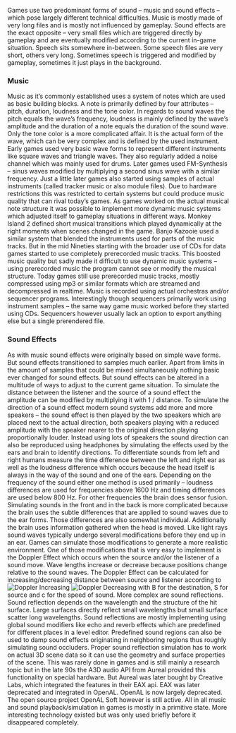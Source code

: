 Games use two predominant forms of sound – music and sound effects – which pose largely different technical difficulties.
Music is mostly made of very long files and is mostly not influenced by gameplay. Sound effects are the exact opposite – very small files which are triggered directly by gameplay and are eventually modified according to the current in-game situation.
Speech sits somewhere in-between. Some speech files are very short, others very long. Sometimes speech is triggered and modified by gameplay, sometimes it just plays in the background.

### Music
Music as it’s commonly established uses a system of notes which are used as basic building blocks. A note is primarily defined by four attributes – pitch, duration, loudness and the tone color. In regards to sound waves the pitch equals the wave’s frequency, loudness is mainly defined by the wave’s amplitude and the duration of a note equals the duration of the sound wave. Only the tone color is a more complicated affair. It is the actual form of the wave, which can be very complex and is defined by the used instrument.
Early games used very basic wave forms to represent different instruments like square waves and triangle waves. They also regularly added a noise channel which was mainly used for drums. Later games used FM-Synthesis – sinus waves modified by multiplying a second sinus wave with a similar frequency. Just a little later games also started using samples of actual instruments (called tracker music or also module files). Due to hardware restrictions this was restricted to certain systems but could produce music quality that can rival today’s games.
As games worked on the actual musical note structure it was possible to implement more dynamic music systems which adjusted itself to gameplay situations in different ways. Monkey Island 2 defined short musical transitions which played dynamically at the right moments when scenes changed in the game. Banjo Kazooie used a similar system that blended the instruments used for parts of the music tracks.
But in the mid Nineties starting with the broader use of CDs for data games started to use completely prerecorded music tracks. This boosted music quality but sadly made it difficult to use dynamic music systems – using prerecorded music the program cannot see or modify the musical structure.
Today games still use prerecorded music tracks, mostly compressed using mp3 or similar formats which are streamed and decompressed in realtime. Music is recorded using actual orchestras and/or sequencer programs. Interestingly though sequencers primarily work using instrument samples – the same way game music worked before they started using CDs. Sequencers however usually lack an option to export anything else but a single prerendered file.

### Sound Effects
As with music sound effects were originally based on simple wave forms. But sound effects transitioned to samples much earlier. Apart from limits in the amount of samples that could be mixed simultaneously nothing basic ever changed for sound effects. But sound effects can be altered in a multitude of ways to adjust to the current game situation. To simulate the distance between the listener and the source of a sound effect the amplitude can be modified by multiplying it with 1 / distance. To simulate the direction of a sound effect modern sound systems add more and more speakers – the sound effect is then played by the two speakers which are placed next to the actual direction, both speakers playing with a reduced amplitude with the speaker nearer to the original direction playing proportionally louder.
Instead using lots of speakers the sound direction can also be reproduced using headphones by simulating the effects used by the ears and brain to identify directions. To differentiate sounds from left and right humans measure the time difference between the left and right ear as well as the loudness difference which occurs because the head itself is always in the way of the sound and one of the ears. Depending on the frequency of the sound either one method is used primarily – loudness differences are used for frequencies above 1600 Hz and timing differences are used below 800 Hz. For other frequencies the brain does sensor fusion. Simulating sounds in the front and in the back is more complicated because the brain uses the subtle differences that are applied to sound waves due to the ear forms. Those differences are also somewhat individual. Additionally the brain uses information gathered when the head is moved.
Like light rays sound waves typically undergo several modifications before they end up in an ear. Games can simulate those modifications to generate a more realistic environment. One of those modifications that is very easy to implement is the Doppler Effect which occurs when the source and/or the listener of a sound move. Wave lengths increase or decrease because positions change relative to the sound waves. The Doppler Effect can be calculated for increasing/decreasing distance between source and listener according to
![Doppler Increasing](/wiki/images/doppler1.png)
![Doppler Decreasing](/wiki/images/doppler2.png)
with B for the destination, S for source and c for the speed of sound.
More complex are sound reflections. Sound reflection depends on the wavelength and the structure of the hit surface. Large surfaces directly reflect small wavelengths but small surface scatter long wavelengths. Sound reflections are mostly implementing using global sound modifiers like echo and reverb effects which are predefined for different places in a level editor. Predefined sound regions can also be used to damp sound effects originating in neighboring regions thus roughly simulating sound occluders.
Proper sound reflection simulation has to work on actual 3D scene data so it can use the geometry and surface properties of the scene. This was rarely done in games and is still mainly a research topic but in the late 90s the A3D audio API from Aureal provided this functionality on special hardware. But Aureal was later bought by Creative Labs, which integrated the features in their EAX api. EAX was later deprecated and integrated in OpenAL. OpenAL is now largely deprecated. The open source project OpenAL Soft however is still active.
All in all music and sound playback/simulation in games is mostly in a primitive state. More interesting technology existed but was only used briefly before it disappeared completely.